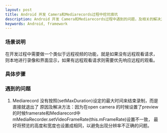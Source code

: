 ```yaml
---
layout: post
title: Android 开发 Camera和Mediarecords过程中挖坑填坑
description: Android 开发 Camera和Mediarecords过程中遇到的问题，及相关的解决方法
keywords: Android, framework
---
```


### 场景说明
在开发过程中需要做一个类似于远程视频的功能，就是如果没有远程观看请求，
则本地进行录像和界面显示，如果有远程观看请求则需要优先响应远程的观看。


### 具体步骤

### 遇到的问题
1. Mediarecord 没有按照(setMaxDuration)设定的最大时间来结束录制，而是直接就退出了
原因及解决方法：因为在open camera 的时候设置了preview的时候framerate和Mediarecord中
mMediaRecorder.setVideoFrameRate(this.mFrameRate)设置不一致，
最好将预览的高度和宽度也设置成相同，以避免出现分辨率不正确的问题。

